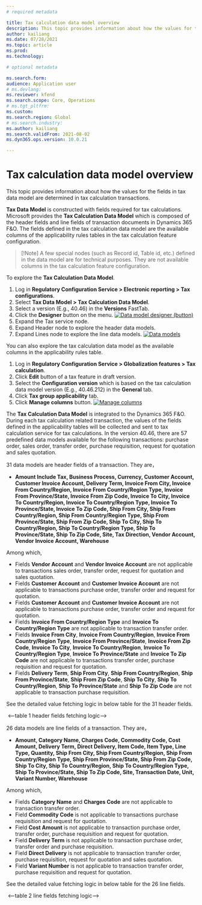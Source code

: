 ```yaml
---
# required metadata

title: Tax calculation data model overview
description: This topic provides information about how the values for the fields in tax data model are determined during tax calculation transactions.
author: kailiang
ms.date: 07/28/2021
ms.topic: article
ms.prod: 
ms.technology: 

# optional metadata

ms.search.form:
audience: Application user
# ms.devlang: 
ms.reviewer: kfend
ms.search.scope: Core, Operations
# ms.tgt_pltfrm: 
ms.custom: 
ms.search.region: Global
# ms.search.industry: 
ms.author: kailiang
ms.search.validFrom: 2021-08-02
ms.dyn365.ops.version: 10.0.21

---
```

# Tax calculation data model overview

This topic provides information about how the values for the fields in tax data model are determined in tax calculation transactions.

**Tax Data Model** is constructed with fields required for tax calculations. Microsoft provides the **Tax Calculation Data Model** which is composed of the header fields and line fields of transaction documents in Dynamics 365 F&O. The fields defined in the tax calculation data model are the available columns of the applicability rules tables in the tax calculation feature configuration.

> [!Note] A few special nodes (such as Record id, Table id, etc.) defined in the data model are for technical purposes. They are not available columns in the tax calculation feature configuration.

To explore the **Tax Calculation Data Model**.
1.  Log in **Regulatory Configuration Service > Electronic reporting > Tax configurations**.
2.  Select **Tax Data Model > Tax Calculation Data Model**.
3.  Select a version (E.g., 40.46) in the **Versions** FastTab.
4.  Click the **Designer** button on the menu.
[![Data model designer (button)](./media/tax-calculation-model-mapping-1.png)](./media/tax-calculation-model-mapping-1.png)
5.  Expand the Tax service node.
6.  Expand Header node to explore the header data models.
7.  Expand Lines node to explore the line data models.
[![Data models](./media/tax-calculation-model-mapping-2.png)](./media/tax-calculation-model-mapping-2.png)

You can also explore the tax calculation data model as the available columns in the applicability rules table.
1.  Log in **Regulatory Configuration Service > Globalization features > Tax calculation**.
2.  Click **Edit** button of a tax feature in draft version.
3.  Select the **Configuration version** which is based on the tax calculation data model version (E.g., 40.46.212) in the **General** tab.
4.  Click **Tax group applicability** tab.
5.  Click **Manage columns** button.
[![Manage columns](./media/tax-calculation-model-mapping-3.png)](./media/tax-calculation-model-mapping-3.png)

The **Tax Calculation Data Model** is integrated to the Dynamics 365 F&O. During each tax calculation related transaction, the values of the fields defined in the applicability tables will be collected and sent to tax calculation service for tax calculations. In the version 40.46, there are 57 predefined data models available for the following transactions: purchase order, sales order, transfer order, purchase requisition, request for quotation and sales quotation.

31 data models are header fields of a transaction. They are，

- **Amount Include Tax, Business Process, Currency, Customer Account, Customer Invoice Account, Delivery Term, Invoice From City, Invoice From Country/Region, Invoice From Country/Region Type, Invoice From Province/State, Invoice From Zip Code, Invoice To City, Invoice To Country/Region, Invoice To Country/Region Type, Invoice To Province/State, Invoice To Zip Code, Ship From City, Ship From Country/Region, Ship From Country/Region Type, Ship From Province/State, Ship From Zip Code, Ship To City, Ship To Country/Region, Ship To Country/Region Type, Ship To Province/State, Ship To Zip Code, Site, Tax Direction, Vendor Account, Vendor Invoice Account, Warehouse**

Among which,

- Fields **Vendor Account** and **Vendor Invoice Account** are not applicable to transactions sales order, transfer order, request for quotation and sales quotation.
- Fields **Customer Account** and **Customer Invoice Account** are not applicable to transactions purchase order, transfer order and request for quotation.
- Fields **Customer Account** and **Customer Invoice Account** are not applicable to transactions purchase order, transfer order and request for quotation.
- Fields **Invoice From Country/Region Type** and **Invoice To Country/Region Type** are not applicable to transaction transfer order.
- Fields **Invoice From City**, **Invoice From Country/Region**, **Invoice From Country/Region Type**, **Invoice From Province/State**, **Invoice From Zip Code**, **Invoice To City**, **Invoice To Country/Region**, **Invoice To Country/Region Type**, **Invoice To Province/State** and **Invoice To Zip Code** are not applicable to transactions transfer order, purchase requisition and request for quotation.
- Fields **Delivery Term**, **Ship From City**, **Ship From Country/Region**, **Ship From Province/State**, **Ship From Zip Code**, **Ship To City**, **Ship To Country/Region**, **Ship To Province/State** and **Ship To Zip Code** are not applicable to transaction purchase requisition.

See the detailed value fetching logic in below table for the 31 header fields.

​                   <--table 1 header fields fetching logic-->



26 data models are line fields of a transaction. They are，

- **Amount, Category Name, Charges Code, Commodity Code, Cost Amount, Delivery Term, Direct Delivery, Item Code, Item Type, Line Type, Quantity, Ship From City, Ship From Country/Region, Ship From Country/Region Type, Ship From Province/State, Ship From Zip Code, Ship To City, Ship To Country/Region, Ship To Country/Region Type, Ship To Province/State, Ship To Zip Code, Site, Transaction Date, Unit, Variant Number, Warehouse**

Among which,

- Fields **Category Name** and **Charges Code** are not applicable to transaction transfer order.
- Field **Commodity Code** is not applicable to transactions purchase requisition and request for quotation.
- Field **Cost Amount** is not applicable to transaction purchase order, transfer order, purchase requisition and request for quotation.
- Field **Delivery Term** is not applicable to transaction purchase order, transfer order and purchase requisition.
- Field **Direct Delivery** is not applicable to transaction transfer order, purchase requisition, request for quotation and sales quotation.
- Field **Variant Number** is not applicable to transaction transfer order, purchase requisition and request for quotation.

See the detailed value fetching logic in below table for the 26 line fields.

​                   <--table 2 line fields fetching logic-->

